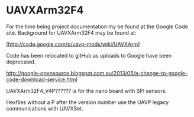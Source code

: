 UAVXArm32F4
===========

For the time being project documentation my be found at the Google Code site. Background for UAVXArm32F4 may be found at: 

[http://code.google.com/p/uavp-mods/wiki/UAVXArm]

Code has been relocated to gitHub as uploads to Google have been deprecated.

http://google-opensource.blogspot.com.au/2013/05/a-change-to-google-code-download-service.html

UAVXArm32F4_V4P?????? is for the nano board with SPI sensors.

Hexfiles without a P after the version number use the UAVP legacy communications with UAVXSet.

